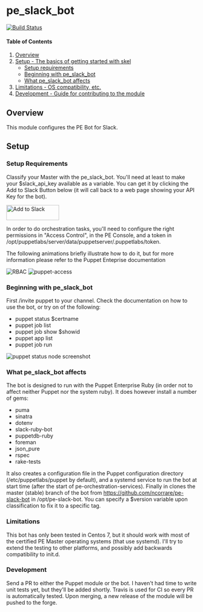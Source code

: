 # pe_slack_bot
[![Build Status](https://travis-ci.org/ncorrare/ncorrare-pe_slack_bot.svg?branch=master)](https://travis-ci.org/ncorrare/ncorrare-pe_slack_bot)

#### Table of Contents

1. [Overview](#overview)
2. [Setup - The basics of getting started with skel](#setup)
    * [Setup requirements](#setup-requirements)
    * [Beginning with pe_slack_bot](#beginning-with-pe_slack_bot)
    * [What pe_slack_bot affects](#what-pe_slack_bot-affects)
3. [Limitations - OS compatibility, etc.](#limitations)
4. [Development - Guide for contributing to the module](#development)

## Overview

This module configures the PE Bot for Slack.

## Setup

### Setup Requirements

Classify your Master with the pe_slack_bot.
You'll need at least to make your $slack_api_key available as a variable. You can get it by clicking the Add to Slack Button below (it will call back to a web page showing your API Key for the bot).

<a href="https://slack.com/oauth/authorize?scope=bot&client_id=22553403825.31013651447&state=JWOWndvoFQJk"><img alt="Add to Slack" height="40" width="139" src="https://platform.slack-edge.com/img/add_to_slack.png" srcset="https://platform.slack-edge.com/img/add_to_slack.png 1x, https://platform.slack-edge.com/img/add_to_slack@2x.png 2x" /></a>

In order to do orchestration tasks, you'll need to configure the right permissions in "Access Control", in the PE Console, and a token in /opt/puppetlabs/server/data/puppetserver/.puppetlabs/token.

The following animations briefly illustrate how to do it, but for more information please refer to the Puppet Enteprise documentation

<img alt="RBAC" src="http://g.recordit.co/XLvXwjTRLs.gif"/>
<img alt="puppet-access" src="http://g.recordit.co/X83lQBYUpr.gif"/>


### Beginning with pe_slack_bot

First /invite puppet to your channel.
Check the documentation on how to use the bot, or try on of the following:
- puppet status $certname
- puppet job list <limit> <number>
- puppet job show $showid
- puppet app list
- puppet job run <environment> <app> <noop>

<img alt="puppet status node screenshot" src="http://g.recordit.co/D0soiMMLFQ.gif">

### What pe_slack_bot affects
The bot is designed to run with the Puppet Enterprise Ruby (in order not to affect neither Puppet nor the system ruby). It does however install a number of gems:
- puma
- sinatra
- dotenv
- slack-ruby-bot
- puppetdb-ruby
- foreman
- json_pure
- rspec
- rake-tests

It also creates a configuration file in the Puppet configuration directory (/etc/puppetlabs/puppet by default), and a systemd service to run the bot at start time (after the start of pe-orchestration-services).
Finally in clones the master (stable) branch of the bot from https://github.com/ncorrare/pe-slack-bot in /opt/pe-slack-bot. You can specify a $version variable upon classification to fix it to a specific tag.

### Limitations
This bot has only been tested in Centos 7, but it should work with most of the certified PE Master operating systems (that use systemd). I'll try to extend the testing to other platforms, and possibly add backwards compatibility to init.d.

### Development
Send a PR to either the Puppet module or the bot. I haven't had time to write unit tests yet, but they'll be added shortly. Travis is used for CI so every PR is automatically tested. Upon merging, a new release of the module will be pushed to the forge.
